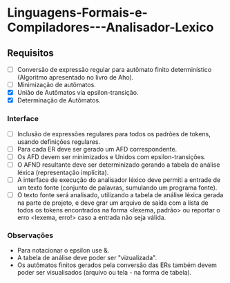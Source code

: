# Linguagens-Formais-e-Compiladores---Analisador-Lexico

## Requisitos
- [ ] Conversão de expressão regular para autômato finito determinístico (Algoritmo apresentado no livro de Aho).
- [ ] Minimização de autômatos.
- [x] União de Autômatos via epsilon-transição.
- [x] Determinação de Autômatos.
### Interface
- [ ] Inclusão de expressões regulares para todos os padrões de tokens, usando definições regulares.
- [ ] Para cada ER deve ser gerado um AFD correspondente.
- [ ] Os AFD devem ser minimizados e Unidos com epsilon-transições.
- [ ] O AFND resultante deve ser determinizado gerando a tabela de análise léxica (representação implícita).
- [ ] A interface de execução do analisador léxico deve permiti a entrade de um texto fonte (conjunto de palavras, sumulando um programa fonte).
- [ ] O texto fonte será analisado, utilizando a tabela de análise léxica gerada na parte de projeto, e deve grar um arquivo de saída com a lista de todos os tokens encontrados na forma <lexema, padrão> ou reportar o erro <lexema, erro!> caso a entrada não seja válida.
### Observações
- Para notacionar o epsilon use &.
- A tabela de análise deve poder ser "vizualizada".
- Os autômatos finitos gerados pela conversão das ERs também devem poder ser visualisados (arquivo ou tela - na forma de tabela).
